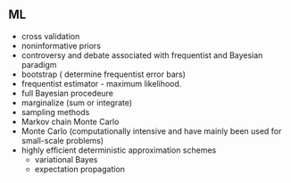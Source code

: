 ## ML
- cross validation
- noninformative priors
- controversy and debate associated with frequentist and Bayesian paradigm
- bootstrap ( determine frequentist error bars)
- frequentist estimator - maximum likelihood. 
- full Bayesian procedeure
- marginalize (sum or integrate)
- sampling methods
- Markov chain Monte Carlo
- Monte Carlo (computationally intensive and have mainly been used for small-scale problems)
- highly efficient deterministic approximation schemes
  - variational Bayes 
  - expectation propagation
